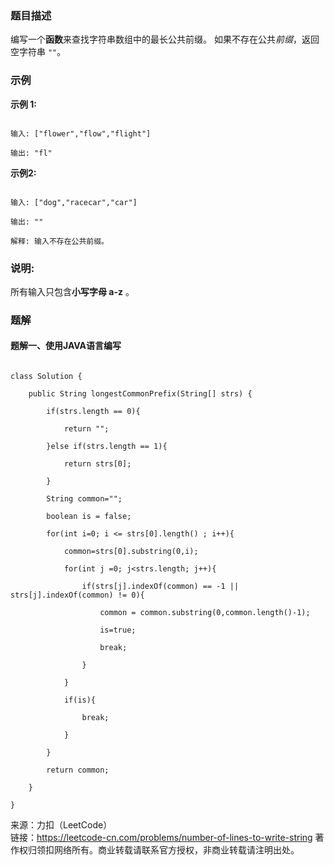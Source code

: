 ### 题目描述

编写一个**函数**来查找字符串数组中的最长公共前缀。
如果不存在公共*前缀*，返回空字符串 `""`。

### 示例 

**示例 1:**

```

输入: ["flower","flow","flight"]

输出: "fl"

```

**示例2:**

```

输入: ["dog","racecar","car"]

输出: ""

解释: 输入不存在公共前缀。

```

### 说明: 

所有输入只包含**小写字母 a-z** 。

### 题解 

#### 题解一、使用JAVA语言编写

```

class Solution {

    public String longestCommonPrefix(String[] strs) {

        if(strs.length == 0){

            return "";

        }else if(strs.length == 1){

            return strs[0];

        }

        String common="";

        boolean is = false;

        for(int i=0; i <= strs[0].length() ; i++){

            common=strs[0].substring(0,i);

            for(int j =0; j<strs.length; j++){

                if(strs[j].indexOf(common) == -1 || strs[j].indexOf(common) != 0){

                    common = common.substring(0,common.length()-1);

                    is=true;

                    break;

                } 

            }

            if(is){

                break;

            }

        }

        return common;

    }

}

```
来源：力扣（LeetCode）  
链接：https://leetcode-cn.com/problems/number-of-lines-to-write-string
著作权归领扣网络所有。商业转载请联系官方授权，非商业转载请注明出处。
